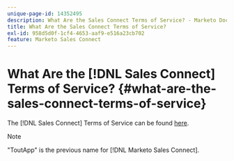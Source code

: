 ```yaml
---
unique-page-id: 14352495
description: What Are the Sales Connect Terms of Service? - Marketo Docs - Product Documentation
title: What Are the Sales Connect Terms of Service?
exl-id: 958d5d0f-1cf4-4653-aaf9-e516a23cb702
feature: Marketo Sales Connect
---
```

# What Are the [!DNL Sales Connect] Terms of Service? {#what-are-the-sales-connect-terms-of-service}

The [!DNL Sales Connect] Terms of Service can be found [here](https://documents.marketo.com/toutapp/terms).

>[!NOTE]
>
>"ToutApp" is the previous name for [!DNL Marketo Sales Connect].
